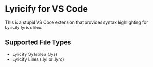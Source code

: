 # Lyricify for VS Code

This is a stupid VS Code extension that provides syntax highlighting for Lyricify lyrics files.

## Supported File Types
- Lyricify Syllables (.lys)
- Lyricify Lines (.lyl or .lyrc)
